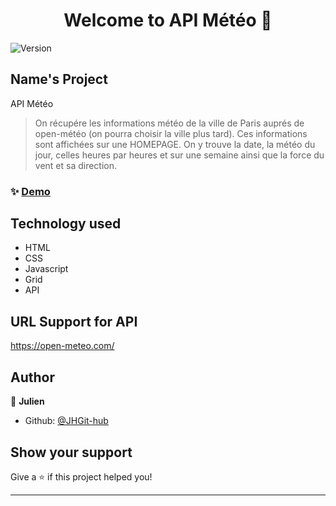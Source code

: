 <h1 align="center">Welcome to API Météo 👋</h1>
<p>
  <img alt="Version" src="https://img.shields.io/badge/version-1.0-blue.svg?cacheSeconds=2592000" />
</p>

## Name's Project
API Météo

> On récupére les informations météo de la ville de Paris auprés de open-météo (on pourra choisir la ville plus tard). Ces informations sont affichées sur une HOMEPAGE. On y trouve la date, la météo du jour, celles heures par heures et sur une semaine ainsi que la force du vent et sa direction. 

### ✨ [Demo](https://jhgit-hub.github.io/projet-meteo/)

## Technology used
- HTML
- CSS
- Javascript
- Grid
- API

## URL Support for API
https://open-meteo.com/

## Author

👤 **Julien**

* Github: [@JHGit-hub](https://github.com/JHGit-hub)

## Show your support

Give a ⭐️ if this project helped you!

***